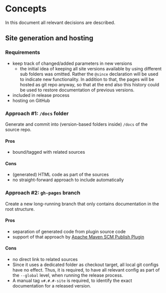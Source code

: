 # Concepts

In this document all relevant decisions are described.

## Site generation and hosting

### Requirements

- keep track of changed/added parameters in new versions
  - the initial idea of keeping all site versions available by using different sub folders was omitted. Rather the 
    `@since` declaration will be used to indicate new functionality. In addition to that, the pages will be hosted 
    as git repo anyway, so that at the end also this history could be used to restore documentation of previous 
    versions.
- included in release process
- hosting on GitHub

### Approach #1: `/docs` folder

Generate and commit into (version-based folders inside) `/docs` of the source repo.

#### Pros

- bound/tagged with related sources

#### Cons

- (generated) HTML code as part of the sources
- no straight-forward approach to include automatically

### Approach #2: `gh-pages` branch

Create a new long-running branch that only contains documentation in the root structure.

#### Pros

- separation of generated code from plugin source code
- support of that approach by [Apache Maven SCM Publish Plugin](https://maven.apache.org/plugins/maven-scm-publish-plugin/)

#### Cons

- no direct link to related sources
- Since it uses a dedicated folder as checkout target, all local git configs have no effect. Thus, it is required, to 
  have all relevant config as part of the `--global` level, when running the release process.
- A manual tag `v#.#.#-site` is required, to identify the exact documentation for a released version. 
